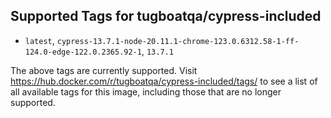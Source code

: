 ## Supported Tags for tugboatqa/cypress-included

* `latest`, `cypress-13.7.1-node-20.11.1-chrome-123.0.6312.58-1-ff-124.0-edge-122.0.2365.92-1`, `13.7.1`

The above tags are currently supported. Visit https://hub.docker.com/r/tugboatqa/cypress-included/tags/ to see a list of all available tags for this image, including those that are no longer supported.
